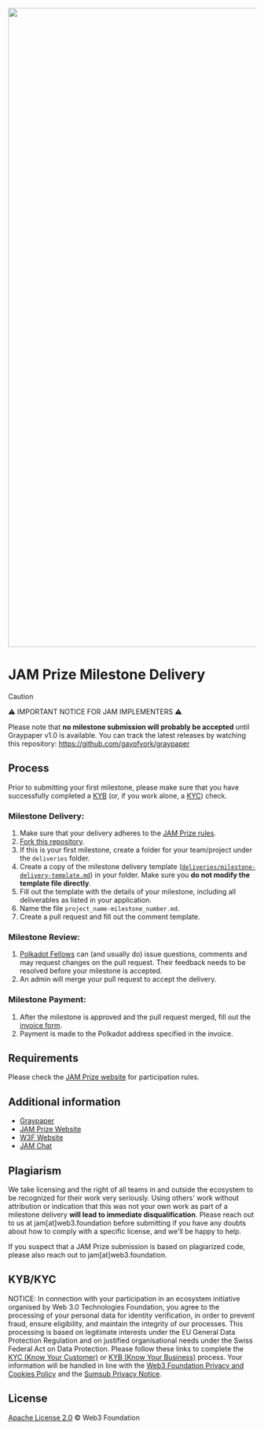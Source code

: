 
<p align="center">
  <img src="static/jam-banner.png" style="width:1300px" />
</p>


# JAM Prize Milestone Delivery

> [!CAUTION]
> ⚠️ IMPORTANT NOTICE FOR JAM IMPLEMENTERS ⚠️
> 
> Please note that **no milestone submission will probably be accepted** until Graypaper v1.0 is available. You can track the latest releases by watching this repository: https://github.com/gavofyork/graypaper

## Process

Prior to submitting your first milestone, please make sure that you have successfully completed a [KYB](https://in.sumsub.com/idensic/l/#/uni_LhZH9SdrmtuvGnnz) (or, if you work alone, a [KYC](https://in.sumsub.com/idensic/l/#/uni_ZUSbgdezo6hdrZVn)) check.

### Milestone Delivery:
  1. Make sure that your delivery adheres to the [JAM Prize rules](https://jam.web3.foundation/rules).
  2. [Fork this repository](https://github.com/w3f/jam-milestone-delivery/fork).
  3. If this is your first milestone, create a folder for your team/project under the `deliveries` folder.
  4. Create a copy of the milestone delivery template ([`deliveries/milestone-delivery-template.md`](deliveries/milestone-delivery-template.md)) in your folder. Make sure you **do not modify the template file directly**. 
  5. Fill out the template with the details of your milestone, including all deliverables as listed in your application.
  6. Name the file `project_name-milestone_number.md`.
  7. Create a pull request and fill out the comment template.

### Milestone Review:
  1. [Polkadot Fellows](https://polkadot-fellows.xyz/) can (and usually do) issue questions, comments and may request changes on the pull request. Their feedback needs to be resolved before your milestone is accepted.
  2. An admin will merge your pull request to accept the delivery.

### Milestone Payment:
  1. After the milestone is approved and the pull request merged, fill out the [invoice form](TODO).
  2. Payment is made to the Polkadot address specified in the invoice.

## Requirements

Please check the [JAM Prize website](https://jam.web3.foundation/) for participation rules.

## Additional information

- [Graypaper](https://graypaper.com/)
- [JAM Prize Website](https://jam.web3.foundation/)
- [W3F Website](https://web3.foundation/)
- [JAM Chat](https://matrix.to/#/#jam:polkadot.io)

## Plagiarism

We take licensing and the right of all teams in and outside the ecosystem to be recognized for their work very seriously. Using others' work without attribution or indication that this was not your own work as part of a milestone delivery **will lead to immediate disqualification**. Please reach out to us at jam[at]web3.foundation before submitting if you have any doubts about how to comply with a specific license, and we'll be happy to help.

If you suspect that a JAM Prize submission is based on plagiarized code, please also reach out to jam[at]web3.foundation. 

## KYB/KYC

NOTICE: 
In connection with your participation in an ecosystem initiative organised by Web 3.0 Technologies Foundation, you agree to the processing of your personal data for identity verification, in order to prevent fraud, ensure eligibility, and maintain the integrity of our processes. This processing is based on legitimate interests under the EU General Data 
Protection Regulation and on justified organisational needs under the Swiss Federal Act on Data Protection. Please follow these links to complete the [KYC (Know Your Customer)](https://in.sumsub.com/websdk/p/uni_6qX6Ju3vlfrMQbbG) or [KYB (Know Your Business)](https://in.sumsub.com/websdk/p/uni_6eVGNmoJ83HVovnN) process. Your information will be handled in line with the [Web3 Foundation Privacy and Cookies Policy](https://web3.foundation/privacy-and-cookies/) and the [Sumsub Privacy Notice](https://sumsub.com/privacy-notice-service/).

## License <!-- omit in toc -->

[Apache License 2.0](LICENSE) © Web3 Foundation
